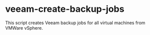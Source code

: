 veeam-create-backup-jobs
========================

This script creates Veeam backup jobs for all virtual machines from VMWare vSphere.
